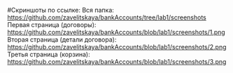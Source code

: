 #Скриншоты по ссылке: 
Вся папка: https://github.com/zavelitskaya/bankAccounts/tree/lab1/screenshots
Первая страница (договоры): https://github.com/zavelitskaya/bankAccounts/blob/lab1/screenshots/1.png
Вторая страница (детали договора): https://github.com/zavelitskaya/bankAccounts/blob/lab1/screenshots/2.png
Третья страница (корзина): https://github.com/zavelitskaya/bankAccounts/blob/lab1/screenshots/3.png
